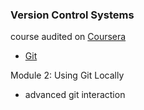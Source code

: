 ### Version Control Systems
course audited on [Coursera](https://www.coursera.org/learn/introduction-git-github/)
- [Git](https://git-scm.com/)

Module 2: Using Git Locally
- advanced git interaction  